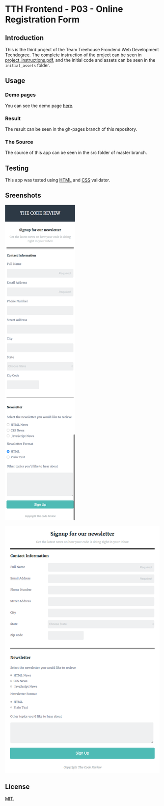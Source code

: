 # TTH Frontend - P03 - Online Registration Form

## Introduction

This is the third project of the Team Treehouse Frondend Web Development Techdegree. The complete instruction of the project can be seen in [project_instructions.pdf](https://github.com/wahidyankf/treehouse-frontend-03-online-registration-form/blob/master/project_instructions.pdf), and the initial code and assets can be seen in the `initial_assets` folder.

## Usage

### Demo pages

You can see the demo page [here](https://wahidyankf.github.io/treehouse-frontend-03-online-registration-form/).

### Result

The result can be seen in the gh-pages branch of this repository.

### The Source

The source of this app can be seen in the src folder of master branch. 

## Testing

This app was tested using [HTML](https://validator.w3.org/) and [CSS](https://jigsaw.w3.org/css-validator/) validator.

## Sreenshots

![Mobile Display](screenshots/display-mobile.png)

![Large Display](screenshots/display-large.png)

## License

[MIT](https://en.wikipedia.org/wiki/MIT_License).